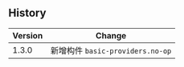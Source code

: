 [//]: # "atom-bricks/other/no-op.ts"

## History

| Version | Change                           |
| ------- | -------------------------------- |
| 1.3.0   | 新增构件 `basic-providers.no-op` |
